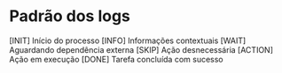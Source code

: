 # Padrão dos logs

[INIT] Início do processo
[INFO] Informações contextuais
[WAIT] Aguardando dependência externa
[SKIP] Ação desnecessária
[ACTION] Ação em execução
[DONE] Tarefa concluída com sucesso
